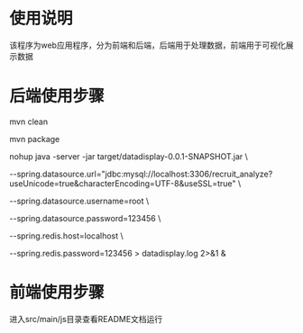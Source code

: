 # 使用说明

该程序为web应用程序，分为前端和后端，后端用于处理数据，前端用于可视化展示数据

# 后端使用步骤

mvn clean

mvn package

nohup java -server -jar target/datadisplay-0.0.1-SNAPSHOT.jar \

--spring.datasource.url="jdbc:mysql://localhost:3306/recruit_analyze?useUnicode=true&characterEncoding=UTF-8&useSSL=true" \

--spring.datasource.username=root \

--spring.datasource.password=123456 \

--spring.redis.host=localhost \

--spring.redis.password=123456 > datadisplay.log 2>&1 &

# 前端使用步骤

进入src/main/js目录查看README文档运行
